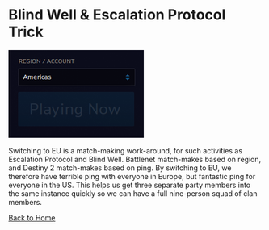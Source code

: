 # Blind Well & Escalation Protocol Trick

![](image5-f57fa56f-a129-4592-b4d1-f5dcf3caf20e.png)

Switching to EU is a match-making work-around, for such activities as Escalation Protocol and Blind Well. Battlenet match-makes based on region, and Destiny 2 match-makes based on ping. By switching to EU, we therefore have terrible ping with everyone in Europe, but fantastic ping for everyone in the US. This helps us get three separate party members into the same instance quickly so we can have a full nine-person squad of clan members.

[Back to Home](https://github.com/snowstormclan/Welcome-Packet/blob/master/README.md)
